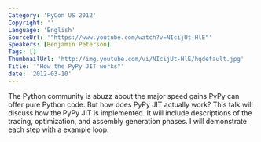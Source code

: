 ```yaml
---
Category: 'PyCon US 2012'
Copyright: ''
Language: 'English'
SourceUrl: '"https://www.youtube.com/watch?v=NIcijUt-HlE"'
Speakers: [Benjamin Peterson]
Tags: []
ThumbnailUrl: 'http://img.youtube.com/vi/NIcijUt-HlE/hqdefault.jpg'
Title: '"How the PyPy JIT works"'
date: '2012-03-10'
---
```

The Python community is abuzz about the major speed gains PyPy can offer pure
Python code. But how does PyPy JIT actually work? This talk will discuss how
the PyPy JIT is implemented. It will include descriptions of the tracing,
optimization, and assembly generation phases. I will demonstrate each step
with a example loop.

